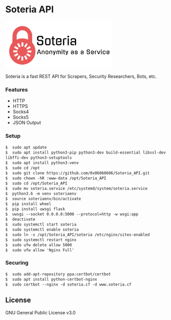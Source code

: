 # Soteria API
![Soteria](https://github.com/0x06060606/Soteria_API/blob/master/soteria.png?raw=true "Soteria - Anonymity as a Service")

Soteria is a fast REST API for Scrapers, Security Researchers, Bots, etc.

### Features
* HTTP
* HTTPS
* Socks4
* Socks5
* JSON Output

### Setup
```
$  sudo apt update
$  sudo apt install python3-pip python3-dev build-essential libssl-dev libffi-dev python3-setuptools
$  sudo apt install python3-venv
$  sudo cd /opt
$  sudo git clone https://github.com/0x06060606/Soteria_API.git
$  sudo chown -hR :www-data /opt/Soteria_API
$  sudo cd /opt/Soteria_API
$  sudo mv soteria.service /etc/systemd/system/soteria.service
$  python3.6 -m venv soteriaenv
$  source soteriaenv/bin/activate
$  pip install wheel
$  pip install uwsgi flask
$  uwsgi --socket 0.0.0.0:5000 --protocol=http -w wsgi:app
$  deactivate
$  sudo systemctl start soteria
$  sudo systemctl enable soteria
$  sudo ln -s /opt/Soteria_API/soteria /etc/nginx/sites-enabled
$  sudo systemctl restart nginx
$  sudo ufw delete allow 5000
$  sudo ufw allow 'Nginx Full'
```

### Securing
```
$  sudo add-apt-repository ppa:certbot/certbot
$  sudo apt install python-certbot-nginx
$  sudo certbot --nginx -d soteria.cf -d www.soteria.cf
```

License
----
GNU General Public License v3.0
   
[@0x06060606]: <https://twitter.com/0x06060606>
